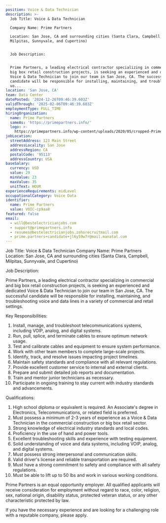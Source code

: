 ```yaml
---
position: Voice & Data Technician
description: >-
  Job Title: Voice & Data Technician

  Company Name: Prime Partners

  Location: San Jose, CA and surrounding cities (Santa Clara, Campbell,
  Milpitas, Sunnyvale, and Cupertino)


  Job Description:


  Prime Partners, a leading electrical contractor specializing in commercial and
  big box retail construction projects, is seeking an experienced and dedicated
  Voice & Data Technician to join our team in San Jose, CA. The successful
  candidate will be responsible for installing, maintaining, and troubleshooting
  vo...
location: 'San Jose, CA'
team: Data Center
datePosted: '2024-12-26T09:46:39.603Z'
validThrough: '2025-02-06T09:46:39.603Z'
employmentType: FULL_TIME
hiringOrganization:
  name: Prime Partners
  sameAs: 'https://primepartners.info/'
  logo: >-
    https://primepartners.info/wp-content/uploads/2020/05/cropped-Prime-Partners-Logo-NO-BG-1-1.png
jobLocation:
  streetAddress: 123 Main Street
  addressLocality: San Jose
  addressRegion: CA
  postalCode: '95113'
  addressCountry: USA
baseSalary:
  currency: USD
  value: 29
  minValue: 23
  maxValue: 35
  unitText: HOUR
experienceRequirements: midLevel
occupationalCategory: Voice Data
identifier:
  name: Prime Partners
  value: VOIC-cp9aa8
featured: false
email:
  - will@bestelectricianjobs.com
  - support@primepartners.info
  - resumes@bestelectricianjobs.zohorecruitmail.com
  - prime.partners+candidate+jl6y59w7r@mail.manatal.com
---
```




Job Title: Voice & Data Technician
Company Name: Prime Partners
Location: San Jose, CA and surrounding cities (Santa Clara, Campbell, Milpitas, Sunnyvale, and Cupertino)

Job Description:

Prime Partners, a leading electrical contractor specializing in commercial and big box retail construction projects, is seeking an experienced and dedicated Voice & Data Technician to join our team in San Jose, CA. The successful candidate will be responsible for installing, maintaining, and troubleshooting voice and data lines in a variety of commercial and retail settings.

Key Responsibilities:

1. Install, manage, and troubleshoot telecommunications systems, including VOIP, analog, and digital systems.
2. Run, pull, splice, and terminate cables to ensure optimum network usage.
3. Test and calibrate cables and equipment to ensure system performance.
4. Work with other team members to complete large-scale projects.
5. Identify, track, and resolve issues impacting project timelines.
6. Maintain safety standards and compliance with all relevant regulations.
7. Provide excellent customer service to internal and external clients.
8. Prepare and submit detailed job reports and documentation.
9. Train and mentor junior technicians as necessary.
10. Participate in ongoing training to stay current with industry standards and advancements.

Qualifications:

1. High school diploma or equivalent is required. An Associate's degree in Electronics, Telecommunications, or related field is preferred.
2. Must possess a minimum of 2-3 years of experience as a Voice & Data Technician in the commercial construction or big box retail sector.
3. Strong knowledge of electrical industry standards and local codes.
4. Proficiency in the use of hand and power tools.
5. Excellent troubleshooting skills and experience with testing equipment.
6. Solid understanding of voice and data systems, including VOIP, analog, and digital systems.
7. Must possess strong interpersonal and communication skills.
8. Valid driver's license and reliable transportation are required.
9. Must have a strong commitment to safety and compliance with all safety regulations.
10. Must be able to lift up to 50 lbs and work in various working conditions.

Prime Partners is an equal opportunity employer. All qualified applicants will receive consideration for employment without regard to race, color, religion, sex, national origin, disability status, protected veteran status, or any other characteristic protected by law. 

If you have the necessary experience and are looking for a challenging role with a reputable company, please apply.
